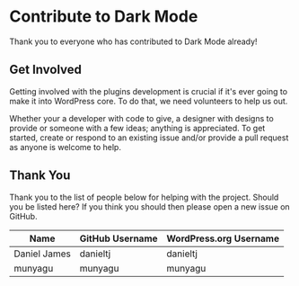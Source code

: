 # Contribute to Dark Mode

Thank you to everyone who has contributed to Dark Mode already!

## Get Involved

Getting involved with the plugins development is crucial if it's ever going to make it into WordPress core. To do that, we need volunteers to help us out.

Whether your a developer with code to give, a designer with designs to provide or someone with a few ideas; anything is appreciated. To get started, create or respond to an existing issue and/or provide a pull request as anyone is welcome to help.

## Thank You

Thank you to the list of people below for helping with the project. Should you be listed here? If you think you should then please open a new issue on GitHub.

| Name               	| GitHub Username   	| WordPress.org Username 	|
|--------------------	|-------------------	|-----------------------	|
| Daniel James			| danieltj				| danieltj					|
| munyagu				| munyagu				| munyagu					|
